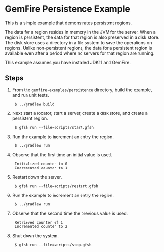 <!--
  ~ Copyright (c) VMware, Inc. 2023. All rights reserved.
  ~ SPDX-License-Identifier: Apache-2.0
  -->
<!--
Licensed to the Apache Software Foundation (ASF) under one or more
contributor license agreements.  See the NOTICE file distributed with
this work for additional information regarding copyright ownership.
The ASF licenses this file to You under the Apache License, Version 2.0
(the "License"); you may not use this file except in compliance with
the License.  You may obtain a copy of the License at

     http://www.apache.org/licenses/LICENSE-2.0

Unless required by applicable law or agreed to in writing, software
distributed under the License is distributed on an "AS IS" BASIS,
WITHOUT WARRANTIES OR CONDITIONS OF ANY KIND, either express or implied.
See the License for the specific language governing permissions and
limitations under the License.
-->

# GemFire Persistence Example

This is a simple example that demonstrates persistent regions.

The data for a region resides in memory in the JVM for the server. When a region is persistent, the data for that region is also preserved in a disk store. The disk store uses a directory in a file system to save the operations on regions. Unlike non-persistent regions, the data for a persistent region is available even after a period where no servers for that region are running.

This example assumes you have installed JDK11 and GemFire.

## Steps

1. From the `gemfire-examples/persistence` directory, build the example, and
   run unit tests.

        $ ../gradlew build

2. Next start a locator, start a server, create a disk store, and create a persistent region.

        $ gfsh run --file=scripts/start.gfsh

3. Run the example to increment an entry the region.

        $ ../gradlew run

4. Observe that the first time an initial value is used.

        Initialized counter to 0
        Incremented counter to 1

5. Restart down the server.

        $ gfsh run --file=scripts/restart.gfsh

6. Run the example to increment an entry the region.

        $ ../gradlew run

7. Observe that the second time the previous value is used.

        Retrieved counter of 1
        Incremented counter to 2

8. Shut down the system.

        $ gfsh run --file=scripts/stop.gfsh
